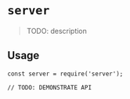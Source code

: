 # `server`

> TODO: description

## Usage

```
const server = require('server');

// TODO: DEMONSTRATE API
```
